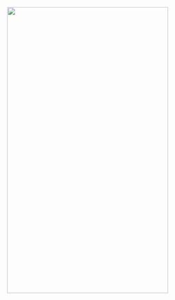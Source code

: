 <img width="375" height="667" src="https://github.com/huangshun11/Show-HSCharts-Images/blob/master/GGCharts/BarChart1.GIF"/>